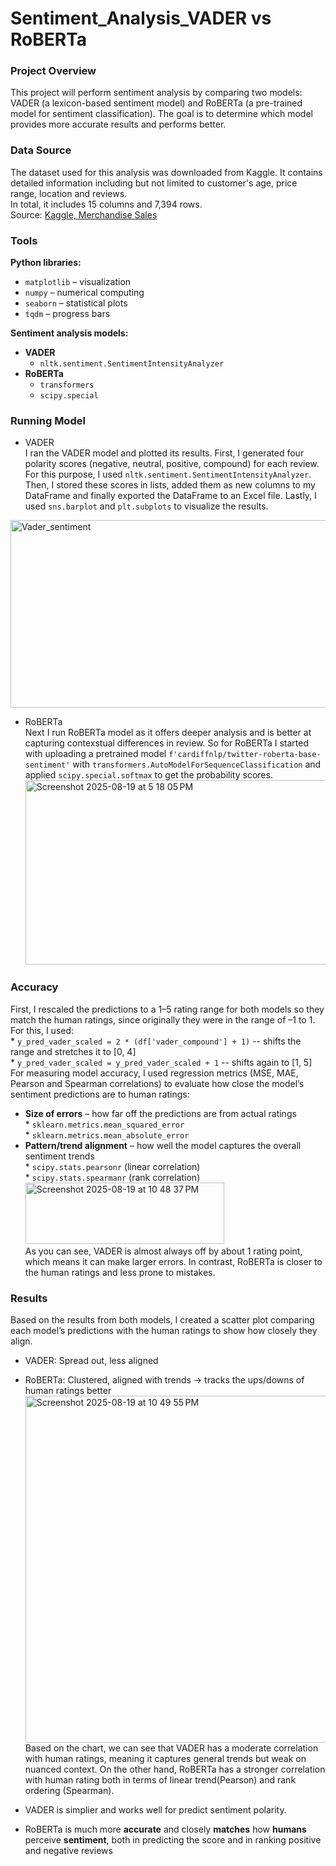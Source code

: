 # Sentiment_Analysis_VADER vs RoBERTa

### Project Overview
This project will perform sentiment analysis by comparing two models: VADER (a lexicon-based sentiment model) and RoBERTa (a pre-trained model for sentiment classification). The goal is to determine which model provides more accurate results and performs better.
### Data Source
The dataset used for this analysis was downloaded from Kaggle. It contains detailed information including but not limited to customer's age, price range, location and reviews.  
In total, it includes 15 columns and 7,394 rows.
<br/> 
Source: <a href="https://www.kaggle.com/datasets/adarsh0806/influencer-merchandise-sales">Kaggle, Merchandise Sales</a>

### Tools
**Python libraries:**  
- `matplotlib` – visualization  
- `numpy` – numerical computing
- `seaborn` – statistical plots
- `tqdm` – progress bars

**Sentiment analysis models:**
- **VADER**  
  - `nltk.sentiment.SentimentIntensityAnalyzer`  
- **RoBERTa**  
  - `transformers`
  - `scipy.special`
    
### Running Model
 - VADER<br>
  I ran the VADER model and plotted its results. First, I generated four polarity scores (negative, neutral, positive, compound) for each review. For this purpose, I used `nltk.sentiment.SentimentIntensityAnalyzer`. Then, I stored these scores in lists, added them as new columns to my DataFrame and finally exported the DataFrame to an Excel file. Lastly, I used `sns.barplot` and `plt.subplots` to visualize the results.
<img width="900" height="300" alt="Vader_sentiment" src="https://github.com/user-attachments/assets/fa64a44f-c411-4cc1-9a78-3829ddea7d5f" />

 - RoBERTa<br> 
   Next I run RoBERTa model as it offers deeper analysis and is better at capturing contexstual differences in review. So for RoBERTa I started with uploading a pretrained model `f'cardiffnlp/twitter-roberta-base-sentiment'` with `transformers.AutoModelForSequenceClassification` and applied `scipy.special.softmax` to get the probability scores.
   <img width="885" height="295" alt="Screenshot 2025-08-19 at 5 18 05 PM" src="https://github.com/user-attachments/assets/844f37c6-fb95-463d-81de-2ae1d3bebc26" />

### Accuracy
First, I rescaled the predictions to a 1–5 rating range for both models so they match the human ratings, since originally they were in the range of –1 to 1. For this, I used:<br>
      * `y_pred_vader_scaled = 2 * (df['vader_compound'] + 1)`  -- shifts the range and stretches it to [0, 4] <br>
      * `y_pred_vader_scaled = y_pred_vader_scaled + 1` -- shifts again to [1, 5]<br>
For measuring model accuracy, I used regression metrics (MSE, MAE, Pearson and Spearman correlations) to evaluate how close the model’s sentiment predictions are to human ratings:
* <b>Size of errors</b> – how far off the predictions are from actual ratings<br>
      * `sklearn.metrics.mean_squared_error`<br>
      * `sklearn.metrics.mean_absolute_error`
* <b>Pattern/trend alignment</b> – how well the model captures the overall sentiment trends<br>
      * `scipy.stats.pearsonr` (linear correlation)<br>
      * `scipy.stats.spearmanr` (rank correlation)<br>
<img width="318" height="98" alt="Screenshot 2025-08-19 at 10 48 37 PM" src="https://github.com/user-attachments/assets/0fd835f0-2513-4fd5-95d0-5ce6f0c21616" /><br>
As you can see, VADER is almost always off by about 1 rating point, which means it can make larger errors. In contrast, RoBERTa is closer to the human ratings and less prone to mistakes.

### Results
Based on the results from both models, I created a scatter plot comparing each model’s predictions with the human ratings to show how closely they align.<br>
* VADER: Spread out, less aligned 
* RoBERTa: Clustered, aligned with trends → tracks the ups/downs of human ratings better<br>
<img width="526" height="555" alt="Screenshot 2025-08-19 at 10 49 55 PM" src="https://github.com/user-attachments/assets/d8897744-8f69-4495-beb2-100de9507b03" /><br>
Based on the chart, we can see that VADER has a moderate correlation with human ratings, meaning it captures general trends but weak on nuanced context. On the other hand, RoBERTa has a stronger correlation with human rating both in terms of linear trend(Pearson) and rank ordering (Spearman).
 
* VADER is simplier and works well for predict sentiment polarity.
* RoBERTa is much more **accurate** and closely **matches** how **humans** perceive **sentiment**, both in predicting the score and in ranking positive and negative reviews
